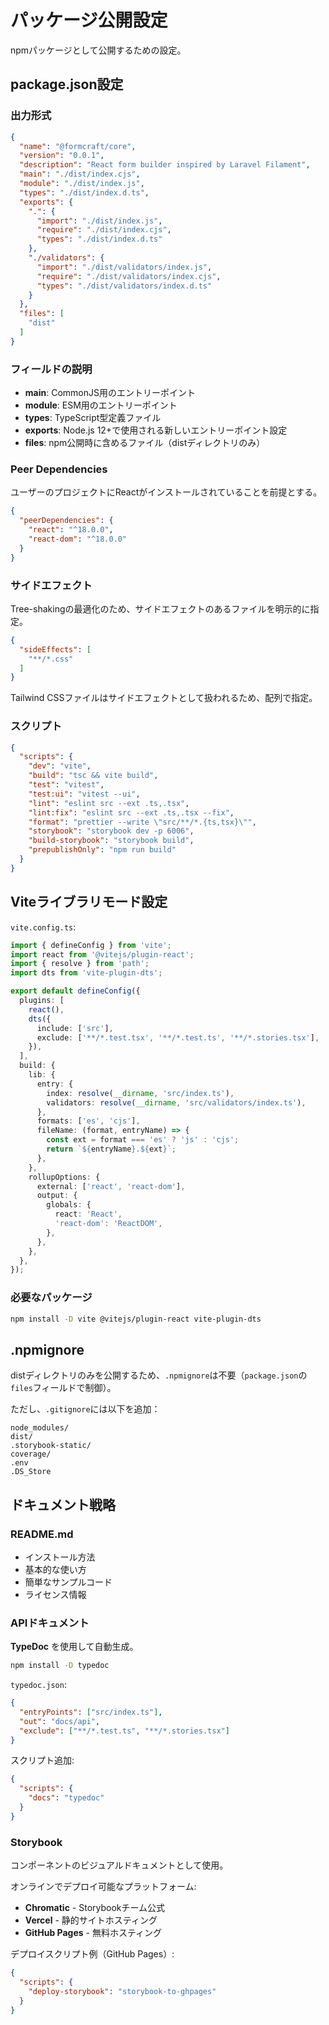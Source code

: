 # パッケージ公開設定

npmパッケージとして公開するための設定。

## package.json設定

### 出力形式

```json
{
  "name": "@formcraft/core",
  "version": "0.0.1",
  "description": "React form builder inspired by Laravel Filament",
  "main": "./dist/index.cjs",
  "module": "./dist/index.js",
  "types": "./dist/index.d.ts",
  "exports": {
    ".": {
      "import": "./dist/index.js",
      "require": "./dist/index.cjs",
      "types": "./dist/index.d.ts"
    },
    "./validators": {
      "import": "./dist/validators/index.js",
      "require": "./dist/validators/index.cjs",
      "types": "./dist/validators/index.d.ts"
    }
  },
  "files": [
    "dist"
  ]
}
```

### フィールドの説明

- **main**: CommonJS用のエントリーポイント
- **module**: ESM用のエントリーポイント
- **types**: TypeScript型定義ファイル
- **exports**: Node.js 12+で使用される新しいエントリーポイント設定
- **files**: npm公開時に含めるファイル（distディレクトリのみ）

### Peer Dependencies

ユーザーのプロジェクトにReactがインストールされていることを前提とする。

```json
{
  "peerDependencies": {
    "react": "^18.0.0",
    "react-dom": "^18.0.0"
  }
}
```

### サイドエフェクト

Tree-shakingの最適化のため、サイドエフェクトのあるファイルを明示的に指定。

```json
{
  "sideEffects": [
    "**/*.css"
  ]
}
```

Tailwind CSSファイルはサイドエフェクトとして扱われるため、配列で指定。

### スクリプト

```json
{
  "scripts": {
    "dev": "vite",
    "build": "tsc && vite build",
    "test": "vitest",
    "test:ui": "vitest --ui",
    "lint": "eslint src --ext .ts,.tsx",
    "lint:fix": "eslint src --ext .ts,.tsx --fix",
    "format": "prettier --write \"src/**/*.{ts,tsx}\"",
    "storybook": "storybook dev -p 6006",
    "build-storybook": "storybook build",
    "prepublishOnly": "npm run build"
  }
}
```

## Viteライブラリモード設定

`vite.config.ts`:

```typescript
import { defineConfig } from 'vite';
import react from '@vitejs/plugin-react';
import { resolve } from 'path';
import dts from 'vite-plugin-dts';

export default defineConfig({
  plugins: [
    react(),
    dts({
      include: ['src'],
      exclude: ['**/*.test.tsx', '**/*.test.ts', '**/*.stories.tsx'],
    }),
  ],
  build: {
    lib: {
      entry: {
        index: resolve(__dirname, 'src/index.ts'),
        validators: resolve(__dirname, 'src/validators/index.ts'),
      },
      formats: ['es', 'cjs'],
      fileName: (format, entryName) => {
        const ext = format === 'es' ? 'js' : 'cjs';
        return `${entryName}.${ext}`;
      },
    },
    rollupOptions: {
      external: ['react', 'react-dom'],
      output: {
        globals: {
          react: 'React',
          'react-dom': 'ReactDOM',
        },
      },
    },
  },
});
```

### 必要なパッケージ

```bash
npm install -D vite @vitejs/plugin-react vite-plugin-dts
```

## .npmignore

distディレクトリのみを公開するため、`.npmignore`は不要（`package.json`の`files`フィールドで制御）。

ただし、`.gitignore`には以下を追加：

```
node_modules/
dist/
.storybook-static/
coverage/
.env
.DS_Store
```

## ドキュメント戦略

### README.md

- インストール方法
- 基本的な使い方
- 簡単なサンプルコード
- ライセンス情報

### APIドキュメント

**TypeDoc** を使用して自動生成。

```bash
npm install -D typedoc
```

`typedoc.json`:

```json
{
  "entryPoints": ["src/index.ts"],
  "out": "docs/api",
  "exclude": ["**/*.test.ts", "**/*.stories.tsx"]
}
```

スクリプト追加:

```json
{
  "scripts": {
    "docs": "typedoc"
  }
}
```

### Storybook

コンポーネントのビジュアルドキュメントとして使用。

オンラインでデプロイ可能なプラットフォーム:
- **Chromatic** - Storybookチーム公式
- **Vercel** - 静的サイトホスティング
- **GitHub Pages** - 無料ホスティング

デプロイスクリプト例（GitHub Pages）:

```json
{
  "scripts": {
    "deploy-storybook": "storybook-to-ghpages"
  }
}
```

